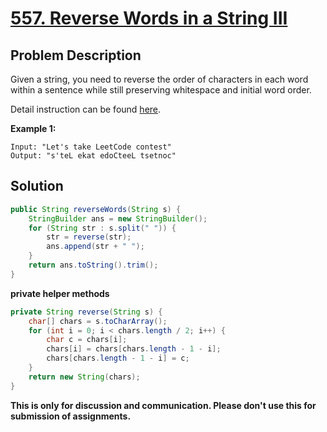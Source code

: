 # [557. Reverse Words in a String III][title]

## Problem Description

Given a string, you need to reverse the order of characters in each word within a sentence while still preserving whitespace and initial word order.

Detail instruction can be found [here][title].

**Example 1:**

```
Input: "Let's take LeetCode contest"
Output: "s'teL ekat edoCteeL tsetnoc"
```

## Solution

```java
public String reverseWords(String s) {
    StringBuilder ans = new StringBuilder();
    for (String str : s.split(" ")) {
        str = reverse(str);
        ans.append(str + " ");
    }
    return ans.toString().trim();
}
```

**private helper methods**

```java
private String reverse(String s) {
    char[] chars = s.toCharArray();
    for (int i = 0; i < chars.length / 2; i++) {
        char c = chars[i];
        chars[i] = chars[chars.length - 1 - i];
        chars[chars.length - 1 - i] = c;
    }
    return new String(chars);
}
```

**This is only for discussion and communication. Please don't use this for submission of assignments.**

[title]: https://leetcode.com/problems/reverse-words-in-a-string-iii/